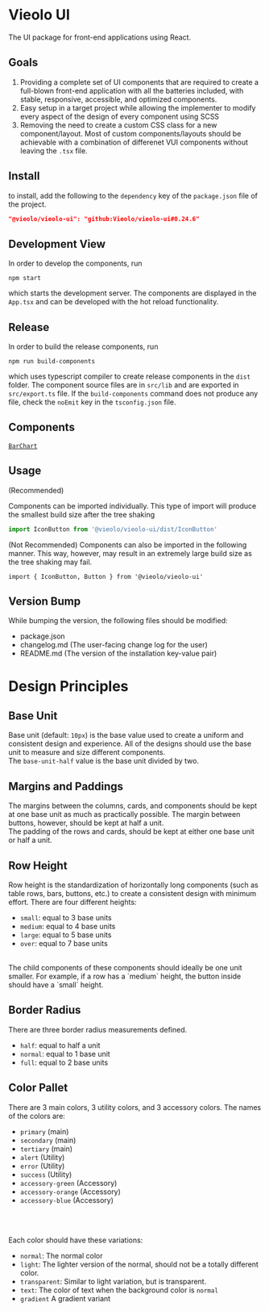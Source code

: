 # Vieolo UI
The UI package for front-end applications using React.

## Goals
1. Providing a complete set of UI components that are required to create a full-blown front-end application with all the batteries included, with stable, responsive, accessible, and optimized components.
2. Easy setup in a target project while allowing the implementer to modify every aspect of the design of every component using SCSS
3. Removing the need to create a custom CSS class for a new component/layout. Most of custom components/layouts should be achievable with a combination of differenet VUI components without leaving the `.tsx` file.

## Install
to install, add the following to the `dependency` key of the `package.json` file of the project.

```json
"@vieolo/vieolo-ui": "github:Vieolo/vieolo-ui#0.24.6"
```

## Development View
In order to develop the components, run
```
npm start
```
which starts the development server. The components are displayed in the `App.tsx` and can be developed with the hot reload functionality.

## Release
In order to build the release components, run
```
npm run build-components
```
which uses typescript compiler to create release components in the `dist` folder. The component source files are in `src/lib` and are exported in `src/export.ts` file. If the `build-components` command does not produce any file, check the `noEmit` key in the `tsconfig.json` file.

## Components

[`BarChart`](src/BarChart/BarChart.md)

## Usage
(Recommended)

Components can be imported individually. This type of import will produce the smallest build size after the tree shaking
```js
import IconButton from '@vieolo/vieolo-ui/dist/IconButton'
```

(Not Recommended)
Components can also be imported in the following manner. This way, however, may result in an extremely large build size as the tree shaking may fail.
```JS
import { IconButton, Button } from '@vieolo/vieolo-ui'
```

## Version Bump
While bumping the version, the following files should be modified:
- package.json
- changelog.md (The user-facing change log for the user)
- README.md (The version of the installation key-value pair)


# Design Principles


## Base Unit
Base unit (default: `10px`) is the base value used to create a uniform and consistent design and experience. All of the designs should use the base unit to measure and size different components.<br/>
The `base-unit-half` value is the base unit divided by two.

## Margins and Paddings
The margins between the columns, cards, and components should be kept at one base unit as much as practically possible. The margin between buttons, however, should be kept at half a unit.<br>
The padding of the rows and cards, should be kept at either one base unit or half a unit.

## Row Height
Row height is the standardization of horizontally long components (such as table rows, bars, buttons, etc.) to create a consistent design with minimum effort. There are four different heights:
- `small`: equal to 3 base units
- `medium`: equal to 4 base units
- `large`: equal to 5 base units
- `over`: equal to 7 base units

<br />
The child components of these components should ideally be one unit smaller. For example, if a row has a `medium` height, the button inside should have a `small` height.

## Border Radius
There are three border radius measurements defined.
- `half`: equal to half a unit
- `normal`: equal to 1 base unit
- `full`: equal to 2 base units

## Color Pallet
There are 3 main colors, 3 utility colors, and 3 accessory colors. The names of the colors are:
- `primary` (main)
- `secondary` (main)
- `tertiary` (main)
- `alert` (Utility)
- `error` (Utility)
- `success` (Utility)
- `accessory-green` (Accessory)
- `accessory-orange` (Accessory)
- `accessory-blue` (Accessory)

<br/>
<br/>

Each color should have these variations:
- `normal`: The normal color
- `light`: The lighter version of the normal, should not be a totally different color.
- `transparent`: Similar to light variation, but is transparent.
- `text`: The color of text when the background color is `normal`
- `gradient` A gradient variant
